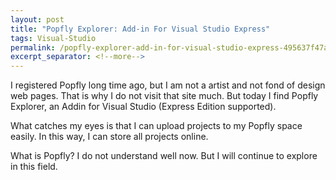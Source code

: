 ```yaml
---
layout: post
title: "Popfly Explorer: Add-in For Visual Studio Express"
tags: Visual-Studio
permalink: /popfly-explorer-add-in-for-visual-studio-express-495637f47aa3
excerpt_separator: <!--more-->
---
```


I registered Popfly long time ago, but I am not a artist and not fond of design web pages. That is why I do not visit that site much. But today I find Popfly Explorer, an Addin for Visual Studio (Express Edition supported).

What catches my eyes is that I can upload projects to my Popfly space easily. In this way, I can store all projects online.

What is Popfly? I do not understand well now. But I will continue to explore in this field.
<!--more-->